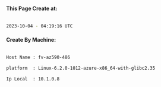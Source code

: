 
   
#### This Page Create at:

```bash

2023-10-04 - 04:19:16 UTC

```

#### Create By Machine:

```bash

Host Name : fv-az590-486

platform  : Linux-6.2.0-1012-azure-x86_64-with-glibc2.35

Ip Local  : 10.1.0.8

```


